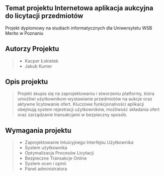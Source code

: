## Temat projektu **Internetowa aplikacja aukcyjna do licytacji przedmiotów**
Projekt dyplomowy na studiach informatycznych dla Uniwersytetu WSB Merito w Poznaniu
## Autorzy Projektu
> - Kacper Łokietek
> - Jakub Kumer
## Opis projektu
> Projekt skupia się na zaprojektowaniu i stworzeniu platformy, która umożliwi użytkownikom wystawianie przedmiotów na aukcje oraz aktywne licytowanie ofert. Kluczowe funkcjonalności aplikacji obejmują system rejestracji użytkowników, możliwość składania ofert oraz zarządzanie transakcjami w bezpieczny sposób.
## Wymagania projektu
> - Zaprojektowanie Intuicyjnego Interfejsu Użytkownika
> - System użytkownika
> - Optymalizacja Procesów Licytacji
> - Bezpieczne Transakcje Online
> - System ocen i opinii
> - Panel administratora
